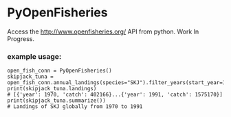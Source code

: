 # PyOpenFisheries
Access the http://www.openfisheries.org/ API from python. Work In Progress.


### example usage:
````
open_fish_conn = PyOpenFisheries()
skipjack_tuna = open_fish_conn.annual_landings(species="SKJ").filter_years(start_year=1970,end_year=1991)
print(skipjack_tuna.landings)
# [{'year': 1970, 'catch': 402166}...{'year': 1991, 'catch': 1575170}]
print(skipjack_tuna.summarize())
# Landings of SKJ globally from 1970 to 1991
````
